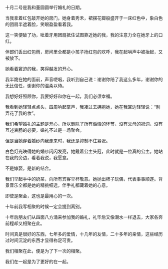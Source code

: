 十月二号是我和董圆圆举行婚礼的日期。

当我拿着红包敲开她的房门，她身着秀禾，裙摆花瓣般盛开于一床红色中，象白色的团扇半遮着脸，笑眼盈盈看着我。

这一笑便破了功，呲着牙用团扇抵住试图靠近她的我，我的注意力全在她牙上的口红。

伴郎们丢出红包雨，房间里全都是小孩子抢红包的欢呼，我在起哄声中被抬起，又被放下。

她看着窘迫的我，笑得越发的开心。

我半跪在她的面前，声音哽咽，我听到自己说：谢谢你陪了我这么多年，谢谢你的无比信任，谢谢你的温柔以待。

我想好好照顾你，我要好好和你在一起，我们必须幸福。

我看到她轻轻点点头，四周响起掌声，我凑过去拥抱她，她在我耳边轻轻说：“别弄花了我的妆”。



我们希望婚礼的主题是开心，所以删除了所有煽情的环节，没有父母的祝词，没有互述衷肠的必要，婚礼不过是一场聚会。

但是当她穿着婚纱向我走来时，我还是抑制不住紧张。

白色灯光映得她的婚纱闪闪发亮，她戴着公主头冠，此时就是一位真的公主。她站在我的旁边，看着我说，我愿意。

不是嫁娶，是新的结合。

我们举起手中的奶茶，向所有宾客举杯敬意。她抛出柿子玩偶，代表事事顺遂。背景音乐全都是她的精挑细选，伴手礼都藏着她的心意。

即使是聚会，这也是最用心的一次。



十年前我写相聚的时候一定会提到离别。

十年后朋友们从四面八方涌来参加我的婚礼，礼毕后又像潮水一样退去，大家各奔前程却又相聚在此。

时间真是很好的东西，七年多的爱情，十几年的友情，二十多年的亲情，这些经历过时间沉淀的东西才显得祢足可贵。

我们相聚在此，便是为了下一次的相聚。

我们在一起是为了更好的在一起。

